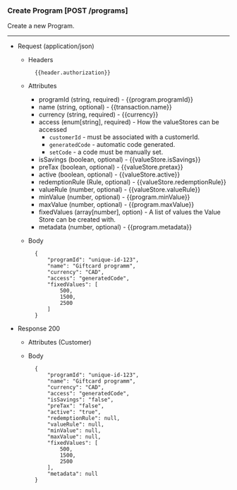 ### Create Program [POST /programs]

Create a new Program.

---
+ Request (application/json)
    + Headers
    
            {{header.authorization}}
        
    + Attributes
        + programId (string, required) - {{program.programId}}
        + name (string, optional) - {{transaction.name}}
        + currency (string, required) - {{currency}}
        + access (enum[string], required) - How the valueStores can be accessed
            + `customerId` - must be associated with a customerId.
            + `generatedCode` - automatic code generated.
            + `setCode` - a code must be manually set.
        + isSavings (boolean, optional) - {{valueStore.isSavings}}
        + preTax (boolean, optional) - {{valueStore.pretax}}
        + active (boolean, optional) - {{valueStore.active}}
        + redemptionRule (Rule, optional) - {{valueStore.redemptionRule}}
        + valueRule (number, optional) - {{valueStore.valueRule}}
        + minValue (number, optional) - {{program.minValue}}
        + maxValue (number, optional) - {{program.maxValue}}
        + fixedValues (array[number], option) - A list of values the Value Store can be created with.
        + metadata (number, optional) - {{program.metadata}}


    + Body

            {
                "programId": "unique-id-123",
                "name": "Giftcard programm",
                "currency": "CAD",
                "access": "generatedCode",
                "fixedValues": [
                    500,
                    1500,
                    2500
                ]
            }
    
+ Response 200
    + Attributes (Customer)

    + Body
            
            {
                "programId": "unique-id-123",
                "name": "Giftcard programm",
                "currency": "CAD",
                "access": "generatedCode",
                "isSavings": "false",
                "preTax": "false",
                "active": "true",
                "redemptionRule": null,
                "valueRule": null,
                "minValue": null,
                "maxValue": null,
                "fixedValues": [
                    500,
                    1500,
                    2500
                ],
                "metadata": null
            }
